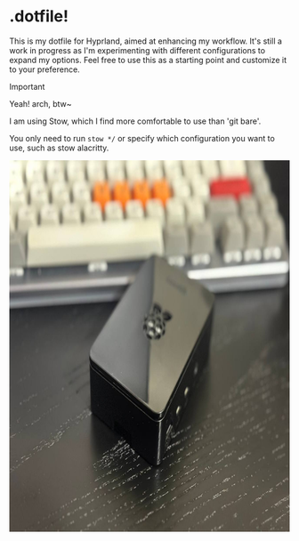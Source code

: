 # .dotfile!

This is my dotfile for Hyprland, aimed at enhancing my workflow. It's still a work in progress as I'm experimenting with different configurations to expand my options. Feel free to use this as a starting point and customize it to your preference.

>[!IMPORTANT]
> Yeah! arch, btw~

I am using Stow, which I find more comfortable to use than 'git bare'.

You only need to run ```stow */```  or specify which configuration you want to use, such as stow alacritty.

[<img src="https://raw.githubusercontent.com/jegasape/dotfiles/main/wallpaper/.config/images/1707097983679910265.jpg" width="1050" height="668" />](1706411303)

